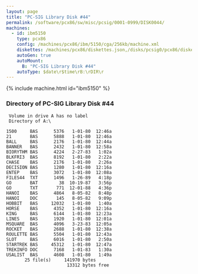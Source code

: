 ```yaml
---
layout: page
title: "PC-SIG Library Disk #44"
permalink: /software/pcx86/sw/misc/pcsig/0001-0999/DISK0044/
machines:
  - id: ibm5150
    type: pcx86
    config: /machines/pcx86/ibm/5150/cga/256kb/machine.xml
    diskettes: /machines/pcx86/diskettes.json,/disks/pcsig0/pcx86/diskettes.json
    autoGen: true
    autoMount:
      B: "PC-SIG Library Disk #44"
    autoType: $date\r$time\rB:\rDIR\r
---
```


{% include machine.html id="ibm5150" %}

### Directory of PC-SIG Library Disk #44

     Volume in drive A has no label
     Directory of A:\

    1500     BAS      5376   1-01-80  12:46a
    21       BAS      5888   1-01-80  12:46a
    BALL     BAS      2176   1-01-80  12:44a
    BANNER   BAS      2432   1-01-80  12:58a
    BIORYTHM BAS      4224   2-27-83   1:02a
    BLKFRI3  BAS      8192   1-01-80   2:22a
    CHASE    BAS      2176   1-01-80   2:26a
    DECISION BAS      1280   1-01-80  12:16a
    ENTEP    BAS      3072   1-01-80  12:08a
    FILES44  TXT      1496   1-26-89   4:18p
    GO       BAT        38  10-19-87   3:56p
    GO       TXT       771  12-01-88   4:36p
    HANOI    BAS      4864   8-05-82   8:48p
    HANOI    DOC       145   8-05-82   9:09p
    HOBBIT   BAS     12032   1-01-80   1:40a
    HORSE    BAS      4352   1-01-80  12:16a
    KING     BAS      6144   1-01-80  12:23a
    LINES    BAS      1920   1-01-80  12:01a
    MSQUARE  BAS      4096   3-23-83  12:05a
    ROCKET   BAS      2688   1-01-80  12:38a
    ROULETTE BAS      5504   1-01-80  12:43a
    SLOT     BAS      6016   1-01-80   2:50a
    STARTREK BAS     45312   1-01-80  12:47a
    TREKINFO DOC      7168   1-01-83   1:30a
    USALIST  BAS      4608   1-01-80   1:49a
           25 file(s)     141970 bytes
                           13312 bytes free

